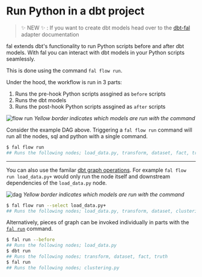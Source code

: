 # Run Python in a dbt project

> ✨ NEW ✨ : If you want to create dbt models head over to the [dbt-fal](/dbt-fal/quickstart) adapter documentation 

fal extends dbt's functionality to run Python scripts before and after dbt models. With fal you can interact with dbt models in your Python scripts seamlessly.

This is done using the command `fal flow run`.

Under the hood, the workflow is run in 3 parts:

1. Runs the pre-hook Python scripts assgined as `before` scripts
2. Runs the dbt models
3. Runs the post-hook Python scripts assgined as `after` scripts

![flow run](./../../../static/img/flow_run.png)
_Yellow border indicates which models are run with the command_

Consider the example DAG above. Triggering a `fal flow run` command will run all the nodes, sql and python with a single command.

```bash
$ fal flow run
## Runs the following nodes; load_data.py, transform, dataset, fact, truth, clustering.py
```

---

You can also use the familar [dbt graph operations](https://docs.getdbt.com/reference/node-selection/graph-operators). For example `fal flow run load_data.py+` would only run the node itself and downstream dependencies of the `load_data.py` node.

![dag](./../../../static/img/load_data_graph.png)
_Yellow border indicates which models are run with the command_

```bash
$ fal flow run --select load_data.py+
## Runs the following nodes; load_data.py, transform, dataset, clustering.py
```

Alternatively, pieces of graph can be invoked individually in parts with the [`fal run`](fal-run.md) command.

```bash
$ fal run --before
## Runs the following nodes; load_data.py
$ dbt run
## Runs the following nodes; transform, dataset, fact, truth
$ fal run
## Runs the following nodes; clustering.py
```
